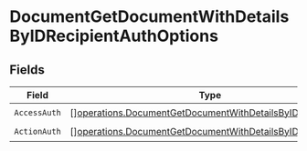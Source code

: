 # DocumentGetDocumentWithDetailsByIDRecipientAuthOptions


## Fields

| Field                                                                                                                                | Type                                                                                                                                 | Required                                                                                                                             | Description                                                                                                                          |
| ------------------------------------------------------------------------------------------------------------------------------------ | ------------------------------------------------------------------------------------------------------------------------------------ | ------------------------------------------------------------------------------------------------------------------------------------ | ------------------------------------------------------------------------------------------------------------------------------------ |
| `AccessAuth`                                                                                                                         | [][operations.DocumentGetDocumentWithDetailsByIDAccessAuth](../../models/operations/documentgetdocumentwithdetailsbyidaccessauth.md) | :heavy_check_mark:                                                                                                                   | N/A                                                                                                                                  |
| `ActionAuth`                                                                                                                         | [][operations.DocumentGetDocumentWithDetailsByIDActionAuth](../../models/operations/documentgetdocumentwithdetailsbyidactionauth.md) | :heavy_check_mark:                                                                                                                   | N/A                                                                                                                                  |